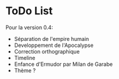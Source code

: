 ToDo List
=========
Pour la version 0.4:
- Séparation de l'empire humain
- Developpement de l'Apocalypse
- Correction orthographique
- Timeline
- Enfance d'Ermudor par Milan de Garabe
- Thème ?
